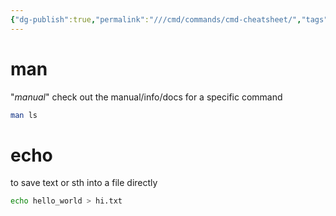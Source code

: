 ```yaml
---
{"dg-publish":true,"permalink":"///cmd/commands/cmd-cheatsheet/","tags":["unix","cheat"]}
---
```




# man
"*manual*" check out the manual/info/docs for a specific command
```bash
man ls
```

# echo
to save text or sth into a file directly
```bash
echo hello_world > hi.txt
```

